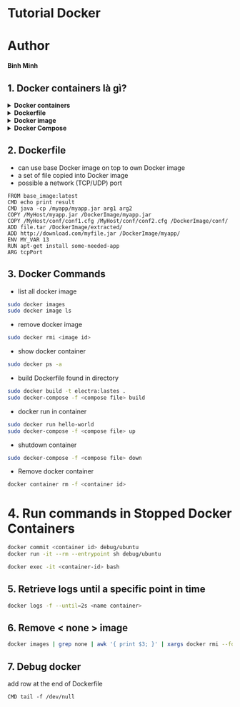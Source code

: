 # Tutorial Docker
# Author
   **Binh Minh**


## 1. Docker containers là gì?

<details>
    <summary> <b> Docker containers </b> </summary>

* seperate the file system and networks between container, unless you explicitly allow it 
* Does not have it own OS like Virtual Machine

</details>

<details>
    <summary><b>Dockerfile</b></summary>

* a set of instructions which are executed by docker command line tool
</details>

<details>
    <summary><b>Docker image</b></summary>

* executes Dockerfile produces a Docker image, all needed files and instructions
* Possible start multiple Docker containers from same Docker image
</details>

<details>
    <summary><b>Docker Compose</b></summary>

* link multiple docker containers into a single composition, which can be installed and start up all at once
</details>


## 2. Dockerfile
* can use base Docker image on top to own Docker image
* a set of file copied into Docker image
* possible a network (TCP/UDP) port 
```base
FROM base_image:latest
CMD echo print result
CMD java -cp /myapp/myapp.jar arg1 arg2
COPY /MyHost/myapp.jar /DockerImage/myapp.jar
COPY /MyHost/conf/conf1.cfg /MyHost/conf/conf2.cfg /DockerImage/conf/
ADD file.tar /DockerImage/extracted/
ADD http://download.com/myfile.jar /DockerImage/myapp/
ENV MY_VAR 13
RUN apt-get install some-needed-app
ARG tcpPort

```
## 3. Docker Commands
* list all docker image
```bash
sudo docker images
sudo docker image ls
```
* remove docker image
```bash
sudo docker rmi <image id>
```
* show docker container
```bash
sudo docker ps -a
```
* build Dockerfile found in directory
```bash
sudo docker build -t electra:lastes .
sudo docker-compose -f <compose file> build
```
* docker run in container
```bash
sudo docker run hello-world
sudo docker-compose -f <compose file> up
```
* shutdown container
```bash
sudo docker-compose -f <compose file> down
```
* Remove docker container
```bash
docker container rm -f <container id>
```
# 4. Run commands in Stopped Docker Containers
```bash
docker commit <container id> debug/ubuntu
docker run -it --rm --entrypoint sh debug/ubuntu
```
```bash
docker exec -it <container-id> bash
```
## 5. Retrieve logs until a specific point in time
```bash
docker logs -f --until=2s <name container>
```
## 6. Remove < none > image
```bash
docker images | grep none | awk '{ print $3; }' | xargs docker rmi --force
```
## 7. Debug docker
add row at the end of Dockerfile 
```docker
CMD tail -f /dev/null
```